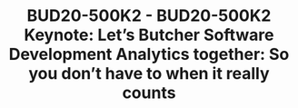 ---
categories:
- bud20
description: Lord Kelvin said "if you can't measure it, you cannot improve it". That
  may only be partially true. Instead, I reckon we must understand measurements and
  their context to comprehend what is going. In the context of software development,
  this would mean that we must measure the who, what, when, and how related to software
  development processes, but also know the context around this data to be able to
  answer the questions that allow managers to drive projects to their goals. I call
  it the “measurements in context” principle.<br><br>This talk demonstrates this principle
  with humor by looking at Linaro’s projects. Let’s explore together what the software
  development analytics data shows us about Linaro’s open source projects. Then, let’s
  guess at what this could be telling us if we had no idea about Linaro. Finally,
  let’s apply the “measurements in context” principle to get sensible insights.<br><br>This
  fun talk does not intend to answer real questions about Linaro, however, it does
  show in an approachable and memorable way how to do analytics on open source software.
  We will stumble in this presentation together over common problems only so you don’t
  have to do it when it really matters. Lessons learned from the CHAOSS project will
  also provide a solid foundation from which you can build your own analysis.<br><br>During
  this talk, I will present an approach to drive your software development using data
  from both strategical and tactical points of view. Everything will rely on existing
  free, open source tools and knowledge from communities like CHAOSS (Community Health
  Analytics for Open Source Software) and InnerSource Commons.
image:
  featured: 'true'
  path: https://static.linaro.org/connect/bud20/images/BUD20-500K2.png
session_id: BUD20-500K2
session_speakers:
- speaker_bio: ''
  speaker_company: ''
  speaker_image: ''
  speaker_name: Jose Manrique López de la Fuente
  speaker_position: ''
  speaker_role: speaker
session_track: Open Source Development
tag: session
tags: Open Source Development
title: 'BUD20-500K2 - BUD20-500K2 Keynote: Let’s Butcher Software Development Analytics
  together: So you don’t have to when it really counts'
---